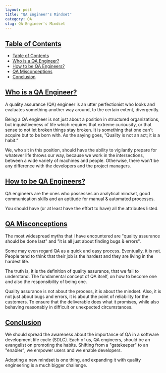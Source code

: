 ```yaml
---
layout: post
title: "QA Engineer's Mindset"
category: QA
slug: QA Engineer's Mindset
---
```


## [Table of Contents](#toc)
- [Table of Contents](#table-of-contents)
- [Who is a QA Engineer?](#who-is-a-qa-engineer)
- [How to be QA Engineers?](#how-to-be-qa-engineers)
- [QA Misconceptions](#qa-misconceptions)
- [Conclusion](#conclusion)

## [Who is a QA Engineer?](#who-is-a-qa-engineer)

A quality assurance (QA) engineer is an utter perfectionist who looks and evaluates something another way around, to the certain extent, divergently.

Being a QA engineer is not just about a position in structured organizations, but inquisitiveness of life which requires that extreme curiousity, or that sense to not let broken things stay broken. It is something that one can't acquire but to be born with. As the saying goes, “Quality is not an act; it is a habit.”

We, who sit in this position, should have the ability to vigilantly prepare for whatever life throws our way, because we work in the intersections, between a wide variety of machines and people. Otherwise, there won't be any difference with the developers and the project managers.

## [How to be QA Engineers?](#how-to-be-qa-engineers)

QA engineers are the ones who possesses an analytical mindset, good communication skills and an aptitude for manual & automated processes.

You should have (or at least have the effort to have) all the attributes listed.

## [QA Misconceptions](#qa-misconceptions)

The most widespread myths that I have encountered are "quality assurance should be done last" and "it is all just about finding bugs & errors".

Some may even regard QA as a quick and easy process. Eventually, it is not. People tend to think that their job is the hardest and they are living in the hardest life.

The truth is, it is the definition of quality assurance, that we fail to understand. The fundamental concept of QA itself, on how to become one and also the responsibility of being one.

Quality assurance is not about the process, it is about the mindset. Also, it is not just about bugs and errors, it is about the point of reliability for the customers. To ensure that the deliverable does what it promises, while also behaving reasonably in difficult or unexpected circumstances.

## [Conclusion](#conclusion)

We should spread the awareness about the importance of QA in a software development life cycle (SDLC). Each of us, QA engineers, should be an evangelist on promoting the habits. Shifting from a "gatekeeper" to an "enabler", we empower users and we enable developers.

Adopting a new mindset is one thing, and expanding it with quality engineering is a much bigger challenge.